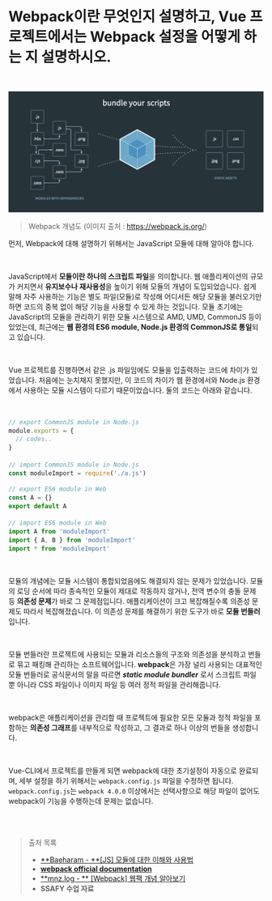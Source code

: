 # Webpack이란 무엇인지 설명하고, Vue 프로젝트에서는 Webpack 설정을 어떻게 하는 지 설명하시오.

<br>

![image-20210809004744312](hogeun.assets/image-20210809004744312.png)

> Webpack 개념도 (이미지 출처 : https://webpack.js.org/)

먼저, Webpack에 대해 설명하기 위해서는 JavaScript 모듈에 대해 알아야 합니다.

<br>

JavaScript에서 **모듈이란 하나의 스크립트 파일**을 의미합니다. 웹 애플리케이션의 규모가 커지면서 **유지보수나 재사용성**을 높이기 위해 모듈의 개념이 도입되었습니다. 쉽게 말해 자주 사용하는 기능은 별도 파일(모듈)로 작성해 어디서든 해당 모듈을 불러오기만 하면 코드의 중복 없이 해당 기능을 사용할 수 있게 하는 것입니다. 모듈 초기에는 JavaScript의 모듈을 관리하기 위한 모듈 시스템으로 AMD, UMD, CommonJS 등이 있었는데, 최근에는 **웹 환경의 ES6 module, Node.js 환경의 CommonJS로 통일**되고 있습니다.

<br>

Vue 프로젝트를 진행하면서 같은 .js 파일임에도 모듈을 입출력하는 코드에 차이가 있었습니다. 처음에는 눈치채지 못했지만, 이 코드의 차이가 웹 환경에서와 Node.js 환경에서 사용하는 모듈 시스템이 다르기 때문이었습니다. 둘의 코드는 아래와 같습니다.

<br>

```JavaScript
// export CommonJS module in Node.js
module.exports = {
  // codes..
}

// import CommonJS module in Node.js
const moduleImport = require('./a.js')
```

```javascript
// export ES6 module in Web
const A = {}
export default A

// import ES6 module in Web
import A from 'moduleImport'
import { A, B } from 'moduleImport'
import * from 'moduleImport'
```

<br>

모듈의 개념에는 모듈 시스템이 통합되었음에도 해결되지 않는 문제가 있었습니다. 모듈의 로딩 순서에 따라 종속적인 모듈이 제대로 작동하지 않거나, 전역 변수의 충돌 문제 등 **의존성 문제**가 바로 그 문제점입니다. 애플리케이션이 크고 복잡해질수록 의존성 문제도 따라서 복잡해졌습니다. 이 의존성 문제를 해결하기 위한 도구가 바로 **모듈 번들러**입니다.

<br>

모듈 번들러란 프로젝트에 사용되는 모듈과 리소스들의 구조와 의존성을 분석하고 번들로 묶고 패킹해 관리하는 소프트웨어입니다. **webpack**은 가장 널리 사용되는 대표적인 모듈 번들러로 공식문서의 말을 따르면 ***static module bundler*** 로서 스크립트 파일 뿐 아니라 CSS 파일이나 이미지 파일 등 여러 정적 파일을 관리해줍니다.

<br>

webpack은 애플리케이션을 관리할 때 프로젝트에 필요한 모든 모듈과 정적 파일을 포함하는 **의존성 그래프**를 내부적으로 작성하고, 그 결과로 하나 이상의 번들을 생성합니다.

<br>

Vue-CLI에서 프로젝트를 만들게 되면 webpack에 대한 초기설정이 자동으로 완료되며, 세부 설정을 하기 위해서는 `webpack.config.js` 파일을 수정하면 됩니다. `webpack.config.js`는 `webpack 4.0.0` 이상에서는 선택사항으로 해당 파일이 없어도 webpack이 기능을 수행하는데 문제는 없습니다.

<br><br>

> 출처 목록
>
> * [**Baeharam - **[JS] 모듈에 대한 이해와 사용법](https://baeharam.netlify.app/posts/javascript/module)
> * [**webpack official documentation**](https://webpack.js.org/concepts/)
> * [**mnz.log - ** [Webpack] 웹팩 개념 알아보기](https://velog.io/@mnz/Webpack-%EC%9B%B9%ED%8C%A9-%EA%B0%9C%EB%85%90-%EC%95%8C%EC%95%84%EB%B3%B4%EA%B8%B0)
> * **SSAFY 수업 자료**

